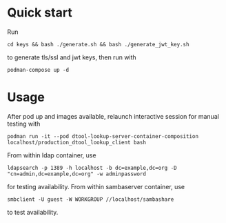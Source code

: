 # Quick start

Run

    cd keys && bash ./generate.sh && bash ./generate_jwt_key.sh

to generate tls/ssl and jwt keys, then run with

    podman-compose up -d


# Usage

After pod up and images available, relaunch interactive session for manual
testing with

    podman run -it --pod dtool-lookup-server-container-composition localhost/production_dtool_lookup_client bash

From within ldap container, use

    ldapsearch -p 1389 -h localhost -b dc=example,dc=org -D "cn=admin,dc=example,dc=org" -w adminpassword

for testing availability. From within sambaserver container, use

    smbclient -U guest -W WORKGROUP //localhost/sambashare

to test availability.
